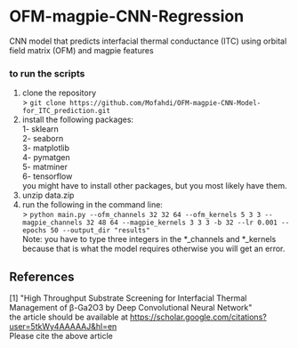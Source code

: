# OFM-magpie-CNN-Regression
CNN model that predicts interfacial thermal conductance (ITC) using orbital field matrix (OFM) and magpie features

### to run the scripts
1. clone the repository<br>
        > `git clone https://github.com/Mofahdi/OFM-magpie-CNN-Model-for_ITC_prediction.git`
2. install the following packages: 
<br>1- sklearn 
<br>2- seaborn 
<br>3- matplotlib 
<br>4- pymatgen 
<br>5- matminer 
<br>6- tensorflow<br>
you might have to install other packages, but you most likely have them.
3. unzip data.zip
4.  run the following in the command line: <br>
        > `python main.py --ofm_channels 32 32 64 --ofm_kernels 5 3 3 --magpie_channels 32 48 64 --magpie_kernels 3 3 3 -b 32 --lr 0.001 --epochs 50 --output_dir "results"`
    <br>Note: you have to type three integers in the *_channels and *_kernels because that is what the model requires otherwise you will get an error. 

## References
[1] "High Throughput Substrate Screening for Interfacial Thermal Management of β-Ga2O3 by Deep Convolutional Neural Network"
<br>the article should be available at https://scholar.google.com/citations?user=5tkWy4AAAAAJ&hl=en
<br>Please cite the above article
